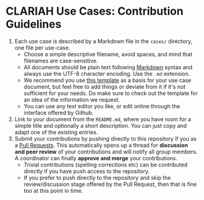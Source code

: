 # CLARIAH Use Cases: Contribution Guidelines

1. Each use case is described by a Markdown file in the ``cases/`` directory, one file per use-case.
    - Choose a simple descriptive filename, avoid spaces, and mind that filenames are case-sensitive.
    - All documents should be plain text following [Markdown](https://guides.github.com/features/mastering-markdown/) syntax and always use the UTF-8 character encoding. Use the ``.md`` extension.
    - We recommend you use [this template](TEMPLATE.md) as a basis for your use case document, but feel free to add things or deviate from it if it's not sufficient for your needs. Do make sure to check out the template for an idea of the information we request.
    - You can use any text editor you like, or edit online through the interface offered by Github.
2. Link to your document from the ``README.md``, where you have room for a simple title and optionally a short
   description. You can just copy and adapt one of the existing entries.
3. Submit your contributions by pushing directly to this repository if you  as a [Pull Requests](https://docs.github.com/en/desktop/contributing-and-collaborating-using-github-desktop/creating-an-issue-or-pull-request). This automatically opens up a thread for **discussion and peer review** of your contributions and will notify all group members. A coordinator can finally **approve and merge** your contributions.
    - Trivial contributions (spelling corrections etc) can be contributed directly if you have push access to the
      repository.
    - If you prefer to push directly to the repository and skip the review/discussion stage offered by the Pull Request, then that is fine too at
      this point in time.

